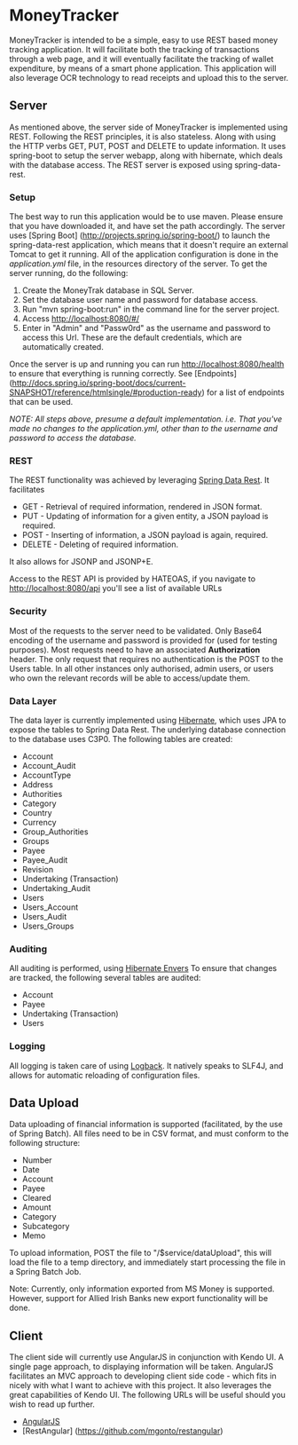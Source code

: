 # MoneyTracker

MoneyTracker is intended to be a simple, easy to use REST based money tracking application. It will facilitate both the tracking of transactions through a web page, and it will eventually facilitate the tracking of wallet expenditure, by means of a smart phone application. 
This application will also leverage OCR technology to read receipts and upload this to the server.

## Server

As mentioned above, the server side of MoneyTracker is implemented using REST. Following the REST principles, it is also stateless. Along with using the HTTP verbs GET, PUT, POST and DELETE to update information. 
It uses spring-boot to setup the server webapp, along with hibernate, which deals with the database access. The REST server is exposed using spring-data-rest.

### Setup

The best way to run this application would be to use maven. Please ensure that you have downloaded it, and have set the path accordingly. The server uses [Spring Boot] (http://projects.spring.io/spring-boot/) 
to launch the spring-data-rest application, which means that it doesn't require an external Tomcat to get it running. All of the application configuration is done in the
*application.yml* file, in the resources directory of the server. To get the server running, do the following:

1. Create the MoneyTrak database in SQL Server.
2. Set the database user name and password for database access.
3. Run "mvn spring-boot:run" in the command line for the server project.
4. Access <http://localhost:8080/#/>
5. Enter in "Admin" and "Passw0rd" as the username and password to access this Url. These are the default credentials, which are automatically created.

Once the server is up and running you can run <http://localhost:8080/health> to ensure that everything is running correctly. See [Endpoints] (http://docs.spring.io/spring-boot/docs/current-SNAPSHOT/reference/htmlsingle/#production-ready) for
a list of endpoints that can be used.
 
*NOTE: All steps above, presume a default implementation. i.e. That you've made no changes to the application.yml, other than to the username and password to access the database.*

### REST

The REST functionality was achieved by leveraging [Spring Data Rest](http://www.springsource.org/spring-data/rest). It facilitates

* GET - Retrieval of required information, rendered in JSON format.
* PUT - Updating of information for a given entity, a JSON payload is required.
* POST - Inserting of information, a JSON payload is again, required.
* DELETE - Deleting of required information.

It also allows for JSONP and JSONP+E.

Access to the REST API is provided by HATEOAS, if you navigate to <http://localhost:8080/api> you'll see a list of available URLs

### Security

Most of the requests to the server need to be validated. Only Base64 encoding of the username and password is provided for (used for testing purposes).
Most requests need to have an associated **Authorization** header. The only request that requires no authentication is the POST to the Users table. In all other instances only authorised, admin users, or users who own the relevant records
will be able to access/update them.

### Data Layer

The data layer is currently implemented using [Hibernate](http://www.hibernate.org/), which uses JPA to expose the tables to Spring Data Rest. The underlying database connection to the database uses C3P0. The following tables are created:

* Account
* Account_Audit
* AccountType
* Address
* Authorities
* Category
* Country
* Currency
* Group_Authorities
* Groups
* Payee
* Payee_Audit
* Revision
* Undertaking (Transaction)
* Undertaking_Audit
* Users
* Users_Account
* Users_Audit
* Users_Groups

### Auditing

All auditing is performed, using [Hibernate Envers](http://docs.jboss.org/envers/docs/) To ensure that changes are tracked, the following several tables are audited:

* Account
* Payee
* Undertaking (Transaction)
* Users

### Logging

All logging is taken care of using [Logback](http://logback.qos.ch/). It natively speaks to SLF4J, and allows for automatic reloading of configuration files.

## Data Upload

Data uploading of financial information is supported (facilitated, by the use of Spring Batch). All files need to be in CSV format, and must conform to the following structure:
 
 * Number
 * Date
 * Account
 * Payee
 * Cleared
 * Amount
 * Category
 * Subcategory
 * Memo

To upload information, POST the file to "/$service/dataUpload", this will load the file to a temp directory, and immediately start processing the file in a Spring Batch Job. 

Note: Currently, only information exported from MS Money is supported. However, support for Allied Irish Banks new export functionality will be done. 

## Client

The client side will currently use AngularJS in conjunction with Kendo UI. A single page approach, to displaying information will be taken. AngularJS facilitates an MVC approach to developing
 client side code - which fits in nicely with what I want to achieve with this project. It also leverages the great capabilities of Kendo UI. The following URLs will be useful should you wish to
  read up further.

  * [AngularJS](http://angularjs.org/)
  * [RestAngular] (https://github.com/mgonto/restangular)
